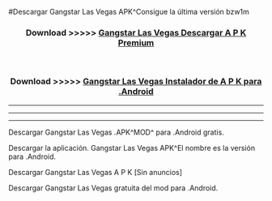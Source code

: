 #Descargar Gangstar Las Vegas  APK^Consigue la última versión bzw1m



<div align="center">
<h3>Download >>>>> <a href="https://es-sites.web.app/?es= Gangstar Las Vegas ">Gangstar Las Vegas  Descargar A P K Premium</a></h3><br>

<h3>Download >>>>> <a href="https://es-sites.web.app/?es= Gangstar Las Vegas ">Gangstar Las Vegas  Instalador de A P K para .Android</a></h3>
</div>


----------------------------------------------------------

----------------------------------------------------------

----------------------------------------------------------

Descargar Gangstar Las Vegas  .APK^MOD^ para .Android gratis.

Descargar la aplicación. Gangstar Las Vegas  APK^El nombre es la versión para .Android.

Descargar Gangstar Las Vegas  A P K [Sin anuncios]

Descargar Gangstar Las Vegas  gratuita del mod para .Android.
